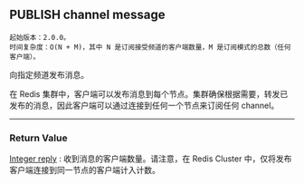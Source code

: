 ## PUBLISH channel message

    起始版本：2.0.0。
    时间复杂度：O(N + M)，其中 N 是订阅接受频道的客户端数量，M 是订阅模式的总数（任何客户端）。

向指定频道发布消息。

在 Redis 集群中，客户端可以发布消息到每个节点。集群确保根据需要，转发已发布的消息，因此客户端可以通过连接到任何一个节点来订阅任何 channel。

---

### Return Value

[Integer reply](../topics/protocol.md#resp-integers) : 收到消息的客户端数量。请注意，在 Redis Cluster 中，仅将发布客户端连接到同一节点的客户端计入计数。